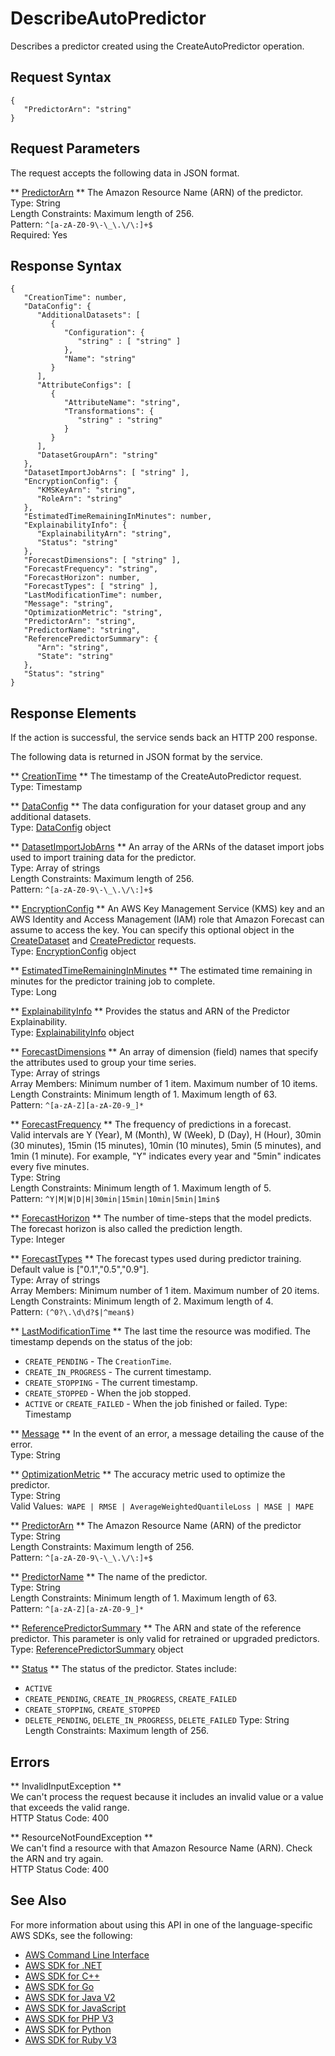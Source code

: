 # DescribeAutoPredictor<a name="API_DescribeAutoPredictor"></a>

Describes a predictor created using the CreateAutoPredictor operation\.

## Request Syntax<a name="API_DescribeAutoPredictor_RequestSyntax"></a>

```
{
   "PredictorArn": "string"
}
```

## Request Parameters<a name="API_DescribeAutoPredictor_RequestParameters"></a>

The request accepts the following data in JSON format\.

 ** [PredictorArn](#API_DescribeAutoPredictor_RequestSyntax) **   <a name="forecast-DescribeAutoPredictor-request-PredictorArn"></a>
The Amazon Resource Name \(ARN\) of the predictor\.  
Type: String  
Length Constraints: Maximum length of 256\.  
Pattern: `^[a-zA-Z0-9\-\_\.\/\:]+$`   
Required: Yes

## Response Syntax<a name="API_DescribeAutoPredictor_ResponseSyntax"></a>

```
{
   "CreationTime": number,
   "DataConfig": { 
      "AdditionalDatasets": [ 
         { 
            "Configuration": { 
               "string" : [ "string" ]
            },
            "Name": "string"
         }
      ],
      "AttributeConfigs": [ 
         { 
            "AttributeName": "string",
            "Transformations": { 
               "string" : "string" 
            }
         }
      ],
      "DatasetGroupArn": "string"
   },
   "DatasetImportJobArns": [ "string" ],
   "EncryptionConfig": { 
      "KMSKeyArn": "string",
      "RoleArn": "string"
   },
   "EstimatedTimeRemainingInMinutes": number,
   "ExplainabilityInfo": { 
      "ExplainabilityArn": "string",
      "Status": "string"
   },
   "ForecastDimensions": [ "string" ],
   "ForecastFrequency": "string",
   "ForecastHorizon": number,
   "ForecastTypes": [ "string" ],
   "LastModificationTime": number,
   "Message": "string",
   "OptimizationMetric": "string",
   "PredictorArn": "string",
   "PredictorName": "string",
   "ReferencePredictorSummary": { 
      "Arn": "string",
      "State": "string"
   },
   "Status": "string"
}
```

## Response Elements<a name="API_DescribeAutoPredictor_ResponseElements"></a>

If the action is successful, the service sends back an HTTP 200 response\.

The following data is returned in JSON format by the service\.

 ** [CreationTime](#API_DescribeAutoPredictor_ResponseSyntax) **   <a name="forecast-DescribeAutoPredictor-response-CreationTime"></a>
The timestamp of the CreateAutoPredictor request\.  
Type: Timestamp

 ** [DataConfig](#API_DescribeAutoPredictor_ResponseSyntax) **   <a name="forecast-DescribeAutoPredictor-response-DataConfig"></a>
The data configuration for your dataset group and any additional datasets\.  
Type: [DataConfig](API_DataConfig.md) object

 ** [DatasetImportJobArns](#API_DescribeAutoPredictor_ResponseSyntax) **   <a name="forecast-DescribeAutoPredictor-response-DatasetImportJobArns"></a>
An array of the ARNs of the dataset import jobs used to import training data for the predictor\.  
Type: Array of strings  
Length Constraints: Maximum length of 256\.  
Pattern: `^[a-zA-Z0-9\-\_\.\/\:]+$` 

 ** [EncryptionConfig](#API_DescribeAutoPredictor_ResponseSyntax) **   <a name="forecast-DescribeAutoPredictor-response-EncryptionConfig"></a>
An AWS Key Management Service \(KMS\) key and an AWS Identity and Access Management \(IAM\) role that Amazon Forecast can assume to access the key\. You can specify this optional object in the [CreateDataset](API_CreateDataset.md) and [CreatePredictor](API_CreatePredictor.md) requests\.  
Type: [EncryptionConfig](API_EncryptionConfig.md) object

 ** [EstimatedTimeRemainingInMinutes](#API_DescribeAutoPredictor_ResponseSyntax) **   <a name="forecast-DescribeAutoPredictor-response-EstimatedTimeRemainingInMinutes"></a>
The estimated time remaining in minutes for the predictor training job to complete\.  
Type: Long

 ** [ExplainabilityInfo](#API_DescribeAutoPredictor_ResponseSyntax) **   <a name="forecast-DescribeAutoPredictor-response-ExplainabilityInfo"></a>
Provides the status and ARN of the Predictor Explainability\.  
Type: [ExplainabilityInfo](API_ExplainabilityInfo.md) object

 ** [ForecastDimensions](#API_DescribeAutoPredictor_ResponseSyntax) **   <a name="forecast-DescribeAutoPredictor-response-ForecastDimensions"></a>
An array of dimension \(field\) names that specify the attributes used to group your time series\.  
Type: Array of strings  
Array Members: Minimum number of 1 item\. Maximum number of 10 items\.  
Length Constraints: Minimum length of 1\. Maximum length of 63\.  
Pattern: `^[a-zA-Z][a-zA-Z0-9_]*` 

 ** [ForecastFrequency](#API_DescribeAutoPredictor_ResponseSyntax) **   <a name="forecast-DescribeAutoPredictor-response-ForecastFrequency"></a>
The frequency of predictions in a forecast\.  
Valid intervals are Y \(Year\), M \(Month\), W \(Week\), D \(Day\), H \(Hour\), 30min \(30 minutes\), 15min \(15 minutes\), 10min \(10 minutes\), 5min \(5 minutes\), and 1min \(1 minute\)\. For example, "Y" indicates every year and "5min" indicates every five minutes\.  
Type: String  
Length Constraints: Minimum length of 1\. Maximum length of 5\.  
Pattern: `^Y|M|W|D|H|30min|15min|10min|5min|1min$` 

 ** [ForecastHorizon](#API_DescribeAutoPredictor_ResponseSyntax) **   <a name="forecast-DescribeAutoPredictor-response-ForecastHorizon"></a>
The number of time\-steps that the model predicts\. The forecast horizon is also called the prediction length\.  
Type: Integer

 ** [ForecastTypes](#API_DescribeAutoPredictor_ResponseSyntax) **   <a name="forecast-DescribeAutoPredictor-response-ForecastTypes"></a>
The forecast types used during predictor training\. Default value is \["0\.1","0\.5","0\.9"\]\.  
Type: Array of strings  
Array Members: Minimum number of 1 item\. Maximum number of 20 items\.  
Length Constraints: Minimum length of 2\. Maximum length of 4\.  
Pattern: `(^0?\.\d\d?$|^mean$)` 

 ** [LastModificationTime](#API_DescribeAutoPredictor_ResponseSyntax) **   <a name="forecast-DescribeAutoPredictor-response-LastModificationTime"></a>
The last time the resource was modified\. The timestamp depends on the status of the job:  
+  `CREATE_PENDING` \- The `CreationTime`\.
+  `CREATE_IN_PROGRESS` \- The current timestamp\.
+  `CREATE_STOPPING` \- The current timestamp\.
+  `CREATE_STOPPED` \- When the job stopped\.
+  `ACTIVE` or `CREATE_FAILED` \- When the job finished or failed\.
Type: Timestamp

 ** [Message](#API_DescribeAutoPredictor_ResponseSyntax) **   <a name="forecast-DescribeAutoPredictor-response-Message"></a>
In the event of an error, a message detailing the cause of the error\.  
Type: String

 ** [OptimizationMetric](#API_DescribeAutoPredictor_ResponseSyntax) **   <a name="forecast-DescribeAutoPredictor-response-OptimizationMetric"></a>
The accuracy metric used to optimize the predictor\.  
Type: String  
Valid Values:` WAPE | RMSE | AverageWeightedQuantileLoss | MASE | MAPE` 

 ** [PredictorArn](#API_DescribeAutoPredictor_ResponseSyntax) **   <a name="forecast-DescribeAutoPredictor-response-PredictorArn"></a>
The Amazon Resource Name \(ARN\) of the predictor  
Type: String  
Length Constraints: Maximum length of 256\.  
Pattern: `^[a-zA-Z0-9\-\_\.\/\:]+$` 

 ** [PredictorName](#API_DescribeAutoPredictor_ResponseSyntax) **   <a name="forecast-DescribeAutoPredictor-response-PredictorName"></a>
The name of the predictor\.  
Type: String  
Length Constraints: Minimum length of 1\. Maximum length of 63\.  
Pattern: `^[a-zA-Z][a-zA-Z0-9_]*` 

 ** [ReferencePredictorSummary](#API_DescribeAutoPredictor_ResponseSyntax) **   <a name="forecast-DescribeAutoPredictor-response-ReferencePredictorSummary"></a>
The ARN and state of the reference predictor\. This parameter is only valid for retrained or upgraded predictors\.  
Type: [ReferencePredictorSummary](API_ReferencePredictorSummary.md) object

 ** [Status](#API_DescribeAutoPredictor_ResponseSyntax) **   <a name="forecast-DescribeAutoPredictor-response-Status"></a>
The status of the predictor\. States include:   
+  `ACTIVE` 
+  `CREATE_PENDING`, `CREATE_IN_PROGRESS`, `CREATE_FAILED` 
+  `CREATE_STOPPING`, `CREATE_STOPPED` 
+  `DELETE_PENDING`, `DELETE_IN_PROGRESS`, `DELETE_FAILED` 
Type: String  
Length Constraints: Maximum length of 256\.

## Errors<a name="API_DescribeAutoPredictor_Errors"></a>

 ** InvalidInputException **   
We can't process the request because it includes an invalid value or a value that exceeds the valid range\.  
HTTP Status Code: 400

 ** ResourceNotFoundException **   
We can't find a resource with that Amazon Resource Name \(ARN\)\. Check the ARN and try again\.  
HTTP Status Code: 400

## See Also<a name="API_DescribeAutoPredictor_SeeAlso"></a>

For more information about using this API in one of the language\-specific AWS SDKs, see the following:
+  [AWS Command Line Interface](https://docs.aws.amazon.com/goto/aws-cli/forecast-2018-06-26/DescribeAutoPredictor) 
+  [AWS SDK for \.NET](https://docs.aws.amazon.com/goto/DotNetSDKV3/forecast-2018-06-26/DescribeAutoPredictor) 
+  [AWS SDK for C\+\+](https://docs.aws.amazon.com/goto/SdkForCpp/forecast-2018-06-26/DescribeAutoPredictor) 
+  [AWS SDK for Go](https://docs.aws.amazon.com/goto/SdkForGoV1/forecast-2018-06-26/DescribeAutoPredictor) 
+  [AWS SDK for Java V2](https://docs.aws.amazon.com/goto/SdkForJavaV2/forecast-2018-06-26/DescribeAutoPredictor) 
+  [AWS SDK for JavaScript](https://docs.aws.amazon.com/goto/AWSJavaScriptSDK/forecast-2018-06-26/DescribeAutoPredictor) 
+  [AWS SDK for PHP V3](https://docs.aws.amazon.com/goto/SdkForPHPV3/forecast-2018-06-26/DescribeAutoPredictor) 
+  [AWS SDK for Python](https://docs.aws.amazon.com/goto/boto3/forecast-2018-06-26/DescribeAutoPredictor) 
+  [AWS SDK for Ruby V3](https://docs.aws.amazon.com/goto/SdkForRubyV3/forecast-2018-06-26/DescribeAutoPredictor) 